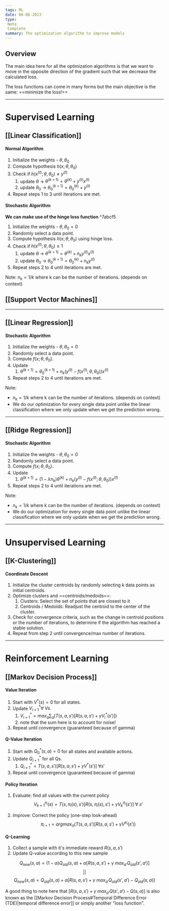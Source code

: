 ```yaml
---
tags: ML
date: 06-06-2023
type: 
 Note
 Complete
summary: The optimization algorithm to improve models
---
```


## Overview

The main idea here for all the optimization algorithms is that we want to move in the opposite direction of the gradient such that we decrease the calculated loss. 

The loss functions can come in many forms but the main objective is the same: ==minimize the loss!==


---

# Supervised Learning

## [[Linear Classification]]

#### Normal Algorithm

1. Initialize the weights - $\theta, \theta_0$
2. Compute hypothesis $h(x; \theta,\theta_0)$
3. Check if $h(x^{(t)}; \theta,\theta_0) \ne y^{(t)}$
	1. update $\theta$ -> $\theta^{(k+1)} = \theta^{(k)} + y^{(t)}x^{(t)}$
	2. update $\theta_0$ -> $\theta_0^{(k+1)} = \theta_0^{(k)} + y^{(t)}$
4. Repeat steps 1 to 3 until iterations are met.


#### Stochastic Algorithm

**We can make use of the hinge loss function** ^7abcf5

1. Initialize the weights - $\theta, \theta_0 = 0$
2. Randomly select a data point.
3. Compute hypothesis $h(x; \theta,\theta_0)$ using hinge loss.
4. Check if $h(x^{(t)}; \theta,\theta_0) \leq 1$
	1. update $\theta$ -> $\theta^{(k+1)} = \theta^{(k)} + n_k y^{(t)}x^{(t)}$
	2. update $\theta_0$ -> $\theta_0^{(k+1)} = \theta_0^{(k)} + n_k y^{(t)}$
5. Repeat steps 2 to 4 until iterations are met.

Note: $n_k = 1/k$ where k can be the number of iterations. (depends on context)



## [[Support Vector Machines]]









---

## [[Linear Regression]]

#### Stochastic Algorithm

1. Initialize the weights - $\theta, \theta_0 = 0$
2. Randomly select a data point.
3. Compute $f(x; \theta,\theta_0)$.
4. Update
	1. $\theta^{(k+1)} = \theta_0^{(k+1)} + n_k(y^{(t)} - f(x^{(t)};\theta,\theta_0))x^{(t)}$
5. Repeat steps 2 to 4 until iterations are met.

Note:
- $n_k = 1/k$ where k can be the number of iterations. (depends on context)
- We do our optimization for every single data point unlike the linear classification where we only update when we get the prediction wrong.

---

## [[Ridge Regression]]

#### Stochastic Algorithm

1. Initialize the weights - $\theta, \theta_0 = 0$
2. Randomly select a data point.
3. Compute $f(x; \theta,\theta_0)$.
4. Update
	1. $\theta^{(k+1)} = (1-\lambda n_k)\theta^{(k)} + n_k(y^{(t)} - f(x^{(t)};\theta,\theta_0))x^{(t)}$
5. Repeat steps 2 to 4 until iterations are met.

Note:
- $n_k = 1/k$ where k can be the number of iterations. (depends on context)
- We do our optimization for every single data point unlike the linear classification where we only update when we get the prediction wrong.


----

# Unsupervised Learning

## [[K-Clustering]]

#### Coordinate Descent

1. Initialize the cluster centroids by randomly selecting k data points as initial centroids.
2. Optimize clusters and ==centroids/medoids==:
	1. Clusters: Select the set of points that are closest to it
	2. Centroids / Medoids: Readjust the centroid to the center of the cluster.
3. Check for convergence criteria, such as the change in centroid positions or the number of iterations, to determine if the algorithm has reached a stable solution.
4. Repeat from step 2 until convergence/max number of iterations.


----

# Reinforcement Learning

## [[Markov Decision Process]]

#### Value Iteration
1. Start with $V^*(s) =0$ for all states.
2. Update $V^*_{i+1} \forall \ Vs.$
	1. $V^*_{i+1} = max_a\sum_{a}(T(s,a,s')[R(s,a,s') + \gamma V_i^*(s')])$
	2. note that the sum here is to account for noise! 
3. Repeat until convergence (guaranteed because of gamma)


#### Q-Value Iteration
1. Start with $Q_0^*(s,a) =0$ for all states and available actions.
2. Update $Q^*_{i+1}$ for all Qs.
	1. $Q^*_{i+1} = T(s,a,s')[R(s,a,s') + \gamma V^*(s')]\ \forall s'$
3. Repeat until convergence (guaranteed because of gamma)


#### Policy Iteration
1. Evaluate: find all values with the current policy
$$V^{\pi_i}_{k+1}(s) = T(s, \pi_i(s),s')[R(s,\pi_i(s), s') +\gamma V_k^{\pi_i}(s')]\ \forall \ s'$$

2. Improve: Correct the policy (one-step look-ahead)
$$\pi_{i+1} = argmax_a(T(s,a,s')[R(s,a,s')+ \gamma V^{\pi_i}(s'))$$


#### Q-Learning
1. Collect a sample with it's immediate reward $R(s,a,s')$
2. Update Q-value according to this new sample

$$Q_{new}(s,a) = (1-\alpha)Q_{old}(s,a) + \alpha[R(s,a,s') + \gamma \ max_{a'}Q_{old}(s',a')]$$
$$||$$
$$Q_{new}(s,a) = Q_{old}(s,a) + \alpha[R(s,a,s') + \gamma \ max_{a'}Q_{old}(s',a') - Q_{old}(s,a)]$$

A good thing to note here that $[R(s,a,s') + \gamma \ max_{a'}Q(s',a') - Q(s,a)]$ is also known as the [[Markov Decision Process#Temporal Difference Error (TDE)|temporal difference error]] or simply another "loss function".